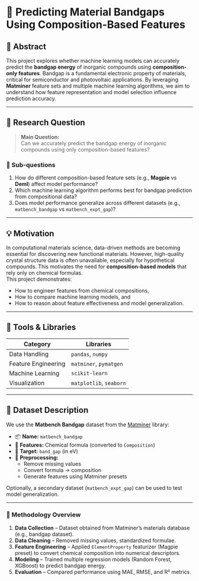 # 🧪 Predicting Material Bandgaps Using Composition-Based Features

## 📖 Abstract
This project explores whether machine learning models can accurately predict the **bandgap energy** of inorganic compounds using **composition-only features**. Bandgap is a fundamental electronic property of materials, critical for semiconductor and photovoltaic applications. By leveraging **Matminer** feature sets and multiple machine learning algorithms, we aim to understand how feature representation and model selection influence prediction accuracy.

---

## 🎯 Research Question
> **Main Question:**  
> Can we accurately predict the bandgap energy of inorganic compounds using only composition-based features?

### 🔹 Sub-questions
1. How do different composition-based feature sets (e.g., **Magpie** vs **Deml**) affect model performance?  
2. Which machine learning algorithm performs best for bandgap prediction from compositional data?  
3. Does model performance generalize across different datasets (e.g., `matbench_bandgap` vs `matbench_expt_gap`)?

---

## 💡 Motivation
In computational materials science, data-driven methods are becoming essential for discovering new functional materials. However, high-quality crystal structure data is often unavailable, especially for hypothetical compounds. This motivates the need for **composition-based models** that rely only on chemical formulas.  
This project demonstrates:
- How to engineer features from chemical compositions,
- How to compare machine learning models, and
- How to reason about feature effectiveness and model generalization.

---

## 🧰 Tools & Libraries
| Category | Libraries |
|-----------|------------|
| Data Handling | `pandas`, `numpy` |
| Feature Engineering | `matminer`, `pymatgen` |
| Machine Learning | `scikit-learn` |
| Visualization | `matplotlib`, `seaborn` |

---

## 🧩 Dataset Description
We use the **Matbench Bandgap** dataset from the [Matminer](https://hackingmaterials.lbl.gov/matminer/) library:
- 📦 **Name:** `matbench_bandgap`
- 🧱 **Features:** Chemical formula (converted to `Composition`)
- 🎯 **Target:** `band_gap` (in eV)
- 🧹 **Preprocessing:**  
  - Remove missing values  
  - Convert formula → composition  
  - Generate features using Matminer presets  

Optionally, a secondary dataset (`matbench_expt_gap`) can be used to test model generalization.

---

### 🧪 Methodology Overview

1. **Data Collection** – Dataset obtained from Matminer’s materials database (e.g., bandgap dataset).
2. **Data Cleaning** – Removed missing values, standardized formulae.
3. **Feature Engineering** – Applied `ElementProperty` featurizer (Magpie preset) to convert chemical composition into numerical descriptors.
4. **Modeling** – Trained multiple regression models (Random Forest, XGBoost) to predict bandgap energy.
5. **Evaluation** – Compared performance using MAE, RMSE, and R² metrics.
